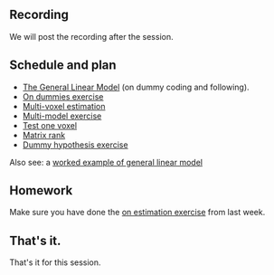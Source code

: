 ## Recording

We will post the recording after the session.

## Schedule and plan

* [The General Linear Model](https://textbook.nipraxis.org/glm_intro) (on
  dummy coding and following).
* [On dummies
  exercise](https://hub.nipraxis.org/hub/user-redirect/git-pull?repo=https%3A//github.com/nipraxis/on_dummies&subPath=on_dummies.ipynb)
* [Multi-voxel estimation](https://textbook.nipraxis.org/multi_multiply.html)
* [Multi-model exercise](https://hub.nipraxis.org/hub/user-redirect/git-pull?repo=https%3A//github.com/nipraxis/multi_model&subPath=multi_model.ipynb)
* [Test one voxel](https://textbook.nipraxis.org/model_one_voxel.html)
* [Matrix rank](https://textbook.nipraxis.org/matrix_rank.html)
* [Dummy hypothesis
  exercise](https://hub.nipraxis.org/hub/user-redirect/git-pull?repo=https%3A//github.com/nipraxis/dummy_hypothesis&subPath=dummy_hypothesis.ipynb)

Also see: a [worked example of general linear
  model](https://textbook.nipraxis.org/mean_test_example.html)

## Homework

Make sure you have done the  [on estimation
exercise](https://hub.nipraxis.org/hub/user-redirect/git-pull?repo=https%3A//github.com/nipraxis/on_estimation&subPath=on_estimation.ipynb)
from last week.

## That's it.

That's it for this session.
